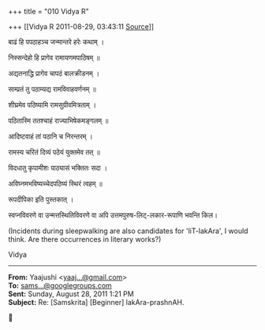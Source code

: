 +++
title = "010 Vidya R"

+++
[[Vidya R	2011-08-29, 03:43:11 [Source](https://groups.google.com/g/samskrita/c/slqSgB_W-Rc)]]



बाढं हि पपठाहञ्च जन्मान्तरे हरेः कथाम् ।

निस्सन्देहो हि प्रागेव रामायणमपाठिषम् ॥

अद्यतनाद्धि प्रागेव चापठं बालक्रीडनम् ।

साम्प्रतं तु पठाम्यद्य रामविवाहवर्णनम् ॥

  

शीघ्रमेव पठिष्यामि रामसुग्रीवमित्रताम् ।

पठितास्मि ततश्चाहं राज्याभिषेकमङ्गलम् ॥

आदिष्टवाहं तां पठानि च निरन्तरम् ।

रामस्य चरितं दिव्यं पठेयं युक्तमेव तत् ॥

  

विदधातु कृपामीशः पाठ्यासं भक्तितः सदा ।

अविघ्नमभविष्यच्चेदपठिष्यं स्थिरं त्वहम् ॥

  

रूपदीपिका इति पुस्तकात् ।

  

स्वप्नविवरणे वा उन्मत्तस्थितिविवरणे वा अपि उत्तमपुरुष-लिट्-लकार-रूपाणि भवन्ति किल।  

(Incidents during sleepwalking are also candidates for 'liT-lakAra', I would think. Are there occurrences in literary works?)  

  

Vidya

  

------------------------------------------------------------------------

**From:** Yaajushi \<[yaaj...@gmail.com]()\>  
**To:** [sams...@googlegroups.com]()  
**Sent:** Sunday, August 28, 2011 1:21 PM  
**Subject:** Re: \[Samskrita\] \[Beginner\] lakAra-prashnAH.  



